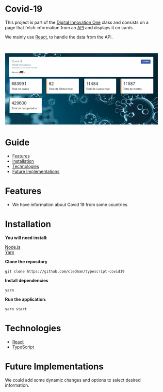 # Covid-19

This project is part of the [Digital Innovation One](https://digitalinnovation.one/) class and consists on a page that fetch information from an [API](https://coronavirus-19-api.herokuapp.com/countries) and displays it on cards.

We mainly use [React](https://reactjs.org), to handle the data from the API.

<br />
<p align="center">
    <img src=".github/preview.gif"/>
</p>

# Guide

* [Features](#features)
* [Installation](#installation)
* [Technologies](#technologies)
* [Future Implementations](#future-implementations)


# Features

*  We have information about Covid 19 from some countries.

# Installation

**You will need install:**

 [Node.js](https://nodejs.org/en/download/) <br />
 [Yarn](https://classic.yarnpkg.com/en/) 

**Clone the repository**

`git clone https://github.com/cledman/typescript-covid19`

**Install dependencies**

```yarn ```


**Run the application:**

```yarn start```

# Technologies

* [React](https://reactjs.org)
* [TypeScript](https://www.typescriptlang.org/)

# Future Implementations

We could add some dynamic changes and options to select desired information.

##